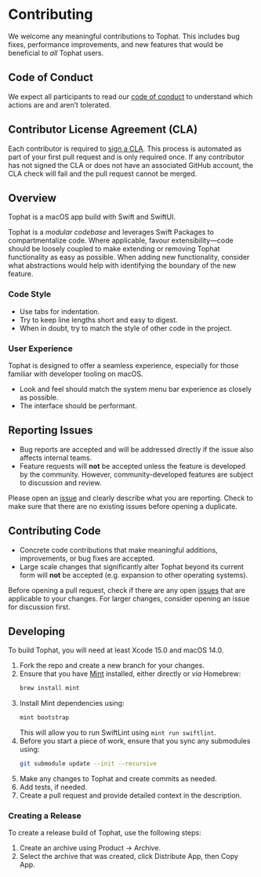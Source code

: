 # Contributing

We welcome any meaningful contributions to Tophat. This includes bug fixes, performance improvements, and new features that would be beneficial to _all_ Tophat users.

## Code of Conduct

We expect all participants to read our [code of conduct](CODE_OF_CONDUCT.md) to understand which actions are and aren’t tolerated.

## Contributor License Agreement (CLA)

Each contributor is required to [sign a CLA](https://cla.shopify.com/). This process is automated as part of your first pull request and is only required once. If any contributor has not signed the CLA or does not have an associated GitHub account, the CLA check will fail and the pull request cannot be merged.

## Overview

Tophat is a macOS app build with Swift and SwiftUI.

Tophat is a _modular codebase_ and leverages Swift Packages to compartmentalize code. Where applicable, favour extensibility—code should be loosely coupled to make extending or removing Tophat functionality as easy as possible. When adding new functionality, consider what abstractions would help with identifying the boundary of the new feature.

### Code Style

- Use tabs for indentation.
- Try to keep line lengths short and easy to digest.
- When in doubt, try to match the style of other code in the project.

### User Experience

Tophat is designed to offer a seamless experience, especially for those familiar with developer tooling on macOS.

- Look and feel should match the system menu bar experience as closely as possible.
- The interface should be performant.

## Reporting Issues

- Bug reports are accepted and will be addressed directly if the issue also affects internal teams.
- Feature requests will **not** be accepted unless the feature is developed by the community. However, community-developed features are subject to discussion and review.

Please open an [issue](https://github.com/Shopify/tophat/issues) and clearly describe what you are reporting. Check to make sure that there are no existing issues before opening a duplicate.

## Contributing Code

- Concrete code contributions that make meaningful additions, improvements, or bug fixes are accepted.
- Large scale changes that significantly alter Tophat beyond its current form will **not** be accepted (e.g. expansion to other operating systems).

Before opening a pull request, check if there are any open [issues](https://github.com/Shopify/tophat/issues) that are applicable to your changes. For larger changes, consider opening an issue for discussion first.

## Developing

To build Tophat, you will need at least Xcode 15.0 and macOS 14.0.

1. Fork the repo and create a new branch for your changes.
1. Ensure that you have [Mint](https://github.com/yonaskolb/Mint) installed, either directly or _via_ Homebrew:
   ```bash
   brew install mint
   ```
1. Install Mint dependencies using:
   ```bash
   mint bootstrap
   ```
   This will allow you to run SwiftLint using `mint run swiftlint`.
1. Before you start a piece of work, ensure that you sync any submodules using:
   ```bash
   git submodule update --init --recursive
   ```
1. Make any changes to Tophat and create commits as needed.
1. Add tests, if needed.
1. Create a pull request and provide detailed context in the description.

### Creating a Release

To create a release build of Tophat, use the following steps:

1. Create an archive using Product → Archive.
1. Select the archive that was created, click Distribute App, then Copy App.